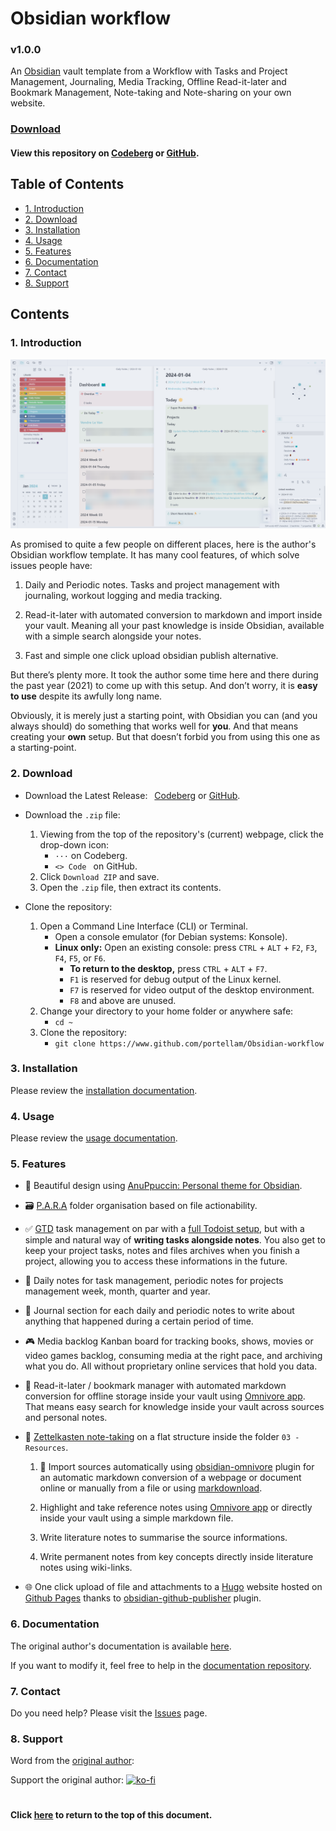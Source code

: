 # Obsidian workflow
### v1.0.0
An <a href="https://obsidian.md/">Obsidian</a> vault template from a Workflow with
Tasks and Project Management, Journaling, Media Tracking, Offline Read-it-later
and Bookmark Management, Note-taking and Note-sharing on your own website.

### [Download](#2-download)
#### View this repository on [Codeberg][01] or [GitHub][02].
[01]: https://codeberg.org/portellam/Obsidian-workflow
[02]: https://github.com/portellam/Obsidian-workflow
##

## Table of Contents
- [1. Introduction](#1-introduction)
- [2. Download](#2-download)
- [3. Installation](3-installation)
- [4. Usage](#4-usage)
- [5. Features](#5-features)
- [6. Documentation](#6-documentation)
- [7. Contact](#7-contact)
- [8. Support](#8-support)

## Contents
### 1. Introduction
![image](media/example.png)

As promised to quite a few people on different places, here is the author's
Obsidian workflow template. It has many cool features, of which solve issues
people have:

1. Daily and Periodic notes. Tasks and project management with journaling,
workout logging and media tracking.

2. Read-it-later with automated conversion to markdown and import inside your
vault. Meaning all your past knowledge is inside Obsidian, available with a
simple search alongside your notes.

3. Fast and simple one click upload obsidian publish alternative.

But there’s plenty more. It took the author some time here and there during the
past year (2021) to come up with this setup. And don’t worry, it is
**easy to use** despite its awfully long name.

Obviously, it is merely just a starting point, with Obsidian you can (and you
always should) do something that works well for **you**. And that means creating
your **own** setup. But that doesn’t forbid you from using this one as a
starting-point.

### 2. Download
- Download the Latest Release:&ensp; [Codeberg][11] or [GitHub][12].

- Download the `.zip` file:
    1. Viewing from the top of the repository's (current) webpage, click the
        drop-down icon:
        - `···` on Codeberg.
        - `<> Code ` on GitHub.
    2. Click `Download ZIP` and save.
    3. Open the `.zip` file, then extract its contents.

- Clone the repository:
    1. Open a Command Line Interface (CLI) or Terminal.
        - Open a console emulator (for Debian systems: Konsole).
        - **Linux only:** Open an existing console: press `CTRL` + `ALT` + `F2`,
        `F3`, `F4`, `F5`, or `F6`.
            - **To return to the desktop,** press `CTRL` + `ALT` + `F7`.
            - `F1` is reserved for debug output of the Linux kernel.
            - `F7` is reserved for video output of the desktop environment.
            - `F8` and above are unused.
    2. Change your directory to your home folder or anywhere safe:
        - `cd ~`
    3. Clone the repository:
        - `git clone https://www.github.com/portellam/Obsidian-workflow`

[11]: https://codeberg.org/portellam/Obsidian-workflow/releases/latest
[12]: https://github.com/portellam/Obsidian-workflow/releases/latest

### 3. Installation
Please review the [installation documentation][4].

[4]: https://github.com/portellam/Obsidian-workflow-docs/blob/master/docs/getting-started/installation.md

### 4. Usage
Please review the [usage documentation][4].

[4]: https://github.com/portellam/Obsidian-workflow-docs/tree/master/docs/usage

### 5. Features
- 🎨 Beautiful design using
[AnuPpuccin: Personal theme for Obsidian][501].

- 🗃️ [P.A.R.A][502] folder organisation based on file actionability.

- ✅ [GTD][503] task management on par with a [full Todoist setup][504], but with
a simple and natural way of **writing tasks alongside notes**. You also get to
keep your project tasks, notes and files archives when you finish a project,
allowing you to access these informations in the future.

- 📅 Daily notes for task management, periodic notes for projects management
week, month, quarter and year.

- 📓 Journal section for each daily and periodic notes to write about anything
that happened during a certain period of time.

- 🎮 Media backlog Kanban board for tracking books, shows, movies or video games
backlog, consuming media at the right pace, and archiving what you do. All
without proprietary online services that hold you data.

- 🔗 Read-it-later / bookmark manager with automated markdown conversion for
offline storage inside your vault using [Omnivore app][505]. That means easy
search for knowledge inside your vault across sources and personal notes.

- 📝 [Zettelkasten note-taking][506] on a flat structure inside the folder
`03 - Resources`.

    1. 📎 Import sources automatically using [obsidian-omnivore][507] plugin for an
	automatic markdown conversion of a webpage or document online or manually from a
	file or using [markdownload][508].

    2. Highlight and take reference notes using	[Omnivore app][509] or directly
	inside your vault using a simple markdown file.
	
    3. Write literature notes to summarise the source informations.
	
    4. Write permanent notes from key concepts directly inside literature notes
	using wiki-links.
	
- 🌐 One click upload of file and attachments to a [Hugo][510] website hosted on
[Github Pages][511] thanks to [obsidian-github-publisher][512] plugin.

[501]: https://github.com/AnubisNekhet/anuppuccin
[502]: https://fortelabs.com/blog/para/
[503]: https://gettingthingsdone.com/
[504]: https://todoist.com/fr/productivity-methods/getting-things-done
[505]: https://omnivore.app/
[506]: https://everlaab.com/methode-zettelkasten-comment-prendre-des-notes-utiles/
[507]: https://github.com/omnivore-app/obsidian-omnivore
[508]: https://github.com/deathau/markdownload
[509]: https://omnivore.app/
[510]: https://gohugo.io/
[511]: https://pages.github.com/
[512]: https://github.com/ObsidianPublisher/obsidian-github-publisher

### 6. Documentation
The original author's documentation is available [here][61].

If you want to modify it, feel free to help in the [documentation repository][62].

[61]: https://mathisgauthey.github.io/obsidian-workflow-template-docs/
[62]: https://github.com/portellam/Obsidian-workflow-docs

### 7. Contact
Do you need help? Please visit the [Issues][71] page.

[71]: https://github.com/portellam/Obsidian-workflow/issues

### 8. Support
Word from the [original author][81]:

Support the original author: [![ko-fi][82]][83]

[81]: https://github.com/mathisgauthey/obsidian-workflow-template
[82]: https://ko-fi.com/img/githubbutton_sm.svg
[83]: https://ko-fi.com/Q5Q5DC7L4
#

#### Click [here](#template) to return to the top of this document.